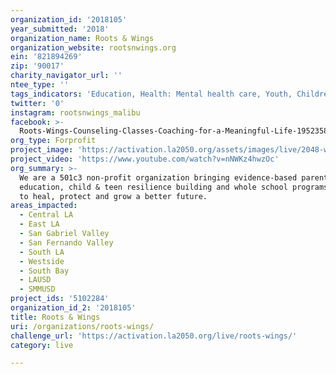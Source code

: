 ```yaml
---
organization_id: '2018105'
year_submitted: '2018'
organization_name: Roots & Wings
organization_website: rootsnwings.org
ein: '821894269'
zip: '90017'
charity_navigator_url: ''
ntee_type: ''
tags_indicators: 'Education, Health: Mental health care, Youth, Children'
twitter: '0'
instagram: rootsnwings_malibu
facebook: >-
  Roots-Wings-Counseling-Classes-Coaching-for-a-Meaningful-Life-1952358844987700/
org_type: Forprofit
project_image: 'https://activation.la2050.org/assets/images/live/2048-wide/roots-wings.jpg'
project_video: 'https://www.youtube.com/watch?v=nNWKz4hwzOc'
org_summary: >-
  We are a 501c3 non-profit organization bringing evidence-based parent
  education, child & teen resilience building and whole school programs proven
  to heal, protect and grow a better future.
areas_impacted:
  - Central LA
  - East LA
  - San Gabriel Valley
  - San Fernando Valley
  - South LA
  - Westside
  - South Bay
  - LAUSD
  - SMMUSD
project_ids: '5102284'
organization_id_2: '2018105'
title: Roots & Wings
uri: /organizations/roots-wings/
challenge_url: 'https://activation.la2050.org/live/roots-wings/'
category: live

---
```

